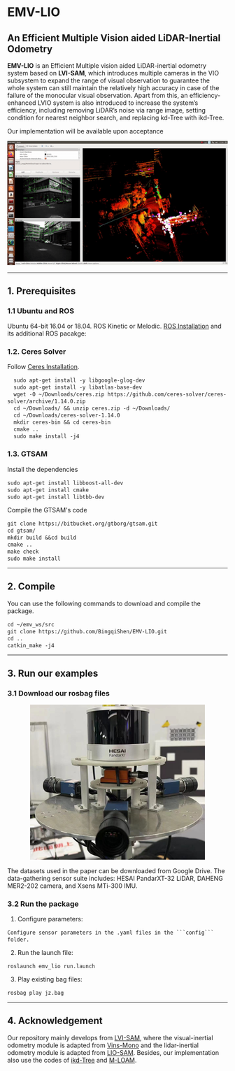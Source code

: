 # EMV-LIO
## An Efficient Multiple Vision aided LiDAR-Inertial Odometry

**EMV-LIO** is an Efficient Multiple vision aided LiDAR-inertial odometry system based on **LVI-SAM**, which introduces multiple cameras in the VIO subsystem to expand the range of visual observation to guarantee the whole system can still maintain the relatively high accuracy in case of the failure of the monocular visual observation. Apart from this, an efficiency-enhanced LVIO system is also introduced to increase the system’s efficiency, including removing LiDAR’s noise via range image, setting condition for nearest neighbor search, and replacing kd-Tree with ikd-Tree. 

Our implementation will be available upon acceptance

<p align='center'>
    <img src="./demo.gif" alt="drawing" width="800"/>
</p>

---

## 1. Prerequisites

### 1.1 **Ubuntu** and **ROS**
Ubuntu 64-bit 16.04 or 18.04.
ROS Kinetic or Melodic. [ROS Installation](http://wiki.ros.org/ROS/Installation) and its additional ROS pacakge:

### 1.2. **Ceres Solver**
Follow [Ceres Installation](http://ceres-solver.org/installation.html).

```
  sudo apt-get install -y libgoogle-glog-dev
  sudo apt-get install -y libatlas-base-dev
  wget -O ~/Downloads/ceres.zip https://github.com/ceres-solver/ceres-solver/archive/1.14.0.zip
  cd ~/Downloads/ && unzip ceres.zip -d ~/Downloads/
  cd ~/Downloads/ceres-solver-1.14.0
  mkdir ceres-bin && cd ceres-bin
  cmake ..
  sudo make install -j4
```

### 1.3. **GTSAM**

Install the dependencies
```
sudo apt-get install libboost-all-dev
sudo apt-get install cmake
sudo apt-get install libtbb-dev
```
Compile the GTSAM's code 
```
git clone https://bitbucket.org/gtborg/gtsam.git
cd gtsam/
mkdir build &&cd build
cmake ..
make check 
sudo make install 
```

---

## 2. Compile
You can use the following commands to download and compile the package.

```
cd ~/emv_ws/src
git clone https://github.com/BingqiShen/EMV-LIO.git
cd ..
catkin_make -j4
```

---

## 3. Run our examples


### 3.1 Download our rosbag files

<p align='center'>
    <img src="./device.png" alt="drawing" width="400"/>
</p>

The datasets used in the paper can be downloaded from Google Drive. The data-gathering sensor suite includes: HESAI PandarXT-32 LiDAR, DAHENG MER2-202 camera, and Xsens MTi-300 IMU.

### 3.2 Run the package

1. Configure parameters:

```
Configure sensor parameters in the .yaml files in the ```config``` folder.
```

2. Run the launch file:
```
roslaunch emv_lio run.launch
```

3. Play existing bag files:
```
rosbag play jz.bag 
```

---

## 4. Acknowledgement
Our repository mainly develops from [LVI-SAM](https://github.com/TixiaoShan/LVI-SAM), where the visual-inertial odometry module is adapted from [Vins-Mono](https://github.com/HKUST-Aerial-Robotics/VINS-Mono) and the lidar-inertial odometry module is adapted from [LIO-SAM](https://github.com/TixiaoShan/LIO-SAM/tree/a246c960e3fca52b989abf888c8cf1fae25b7c25). Besides, our implementation also use the codes of [ikd-Tree](https://github.com/hku-mars/ikd-Tree) and [M-LOAM](https://github.com/gogojjh/M-LOAM).
